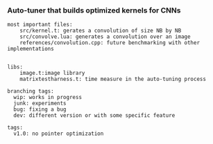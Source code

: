 ### Auto-tuner that builds optimized kernels for CNNs ###
    
    
    most important files: 
        src/kernel.t: gerates a convolution of size NB by NB
        src/convolve.lua: generates a convolution over an image
        references/convolution.cpp: future benchmarking with other implementations


    libs:  
        image.t:image library
        matrixtestharness.t: time measure in the auto-tuning process

    branching tags:
      wip: works in progress
      junk: experiments
      bug: fixing a bug
      dev: different version or with some specific feature
    
    tags:
      v1.0: no pointer optimization